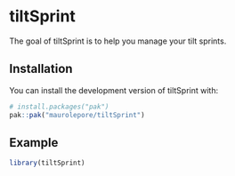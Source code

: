 
<!-- README.md is generated from README.Rmd. Please edit that file -->

# tiltSprint

<!-- badges: start -->
<!-- badges: end -->

The goal of tiltSprint is to help you manage your tilt sprints.

## Installation

You can install the development version of tiltSprint with:

``` r
# install.packages("pak")
pak::pak("maurolepore/tiltSprint")
```

## Example

``` r
library(tiltSprint)
```
